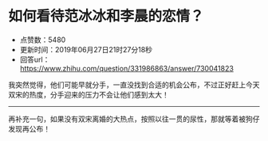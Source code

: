 # 如何看待范冰冰和李晨的恋情？
- 点赞数：5480
- 更新时间：2019年06月27日21时27分18秒
- 回答url：https://www.zhihu.com/question/331986863/answer/730041823
<body>
 <p data-pid="1LmNBwnz">我突然觉得，他们可能早就分手，一直没找到合适的机会公布，不过正好赶上今天双宋的热度，分手迎来的压力不会让他们感到太大！</p>
 <hr>
 <p data-pid="vWHMVW3N">再补充一句，如果没有双宋离婚的大热点，按照以往一贯的尿性，那就等着被狗仔发现再公布！</p>
</body>